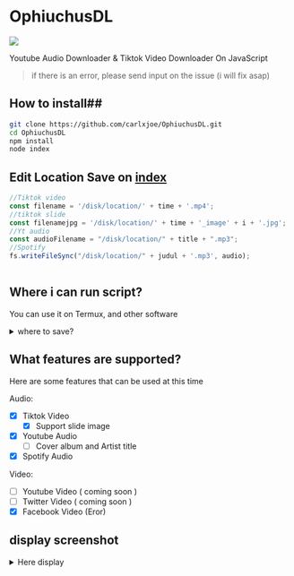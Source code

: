 # OphiuchusDL
<img src='https://encrypted-tbn0.gstatic.com/images?q=tbn:ANd9GcRpm3to0VvFZyrIelCqey9HIQSvlgNc6fr-Vg&usqp=CAU'>

Youtube Audio Downloader &amp; Tiktok Video Downloader On JavaScript 

> if there is an error, please send input on the issue (i will fix asap)

## How to install##
```bash
git clone https://github.com/carlxjoe/OphiuchusDL.git
cd OphiuchusDL
npm install
node index
```
## Edit Location Save on [index](https://github.com/rizxyu/OphiuchusDL/blob/main/index.js)
```javascript
//Tiktok video
const filename = '/disk/location/' + time + '.mp4';
//tiktok slide
const filenamejpg = '/disk/location/' + time + '_image' + i + '.jpg';
//Yt audio
const audioFilename = "/disk/location/" + title + ".mp3";
//Spotify
fs.writeFileSync("/disk/location/" + judul + '.mp3', audio);
   
```
## Where i can run script?
<p>You can use it on Termux, and other software
</p>

<details><summary>where to save?</summary>
<h4>The file will be saved in 'media > audio or in video' <a href="https://github.com/carlxjoe/OphiuchusDL/tree/main/media">Here</a></h4>
</details>

## What features are supported?
<p>Here are some features that can be used at this time</p>

Audio:
- [x] Tiktok Video
     - [x] Support slide image
- [x] Youtube Audio
     - [ ] Cover album and Artist title
- [x] Spotify Audio

Video:
- [ ] Youtube Video ( coming soon )
- [ ] Twitter Video ( coming soon )
- [x] Facebook Video (Eror)

## display screenshot
<details><summary>Here display</summary><img src="https://raw.githubusercontent.com/rizxyu/OphiuchusDL/main/media/Screenshot_2023-08-25-16-09-56-398_com.termux-edit.jpg"></details>
